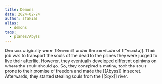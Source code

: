 ```yaml
---
title: Demons
date: 2024-02-24
author: sfakias
alias:
  - demons
tags:
  - planes/Abyss
---
```


Demons originally were [[Kenemi]] under the servitude of [[Yerastu]]. Their job was to transport the souls of the dead to the planes they were judged to live their afterlife. However, they eventually developed different opinions on where the souls should go. So, they conspired a mutiny, took the souls prone to their promise of freedom and made the [[Abyss]] in secret. Afterwards, they started stealing souls from the [[Styx]] river.